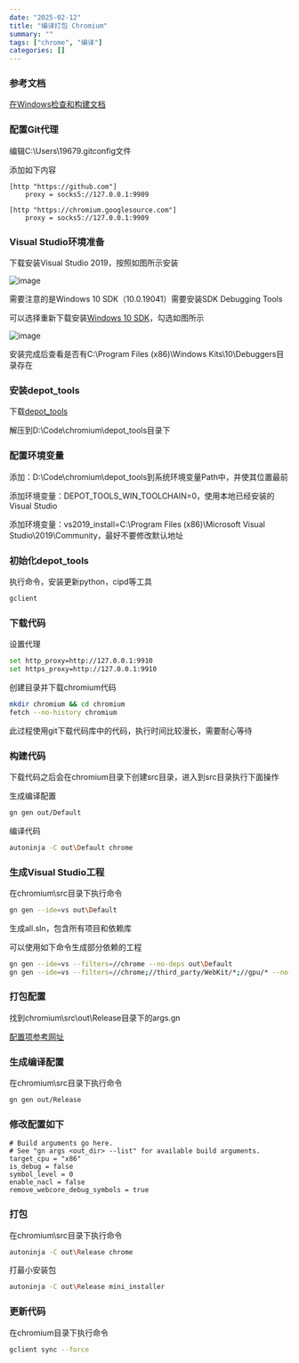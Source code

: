 ```yaml
---
date: "2025-02-12"
title: "编译打包 Chromium"
summary: ""
tags: ["chrome", "编译"]
categories: []
---
```


### 参考文档

[在Windows检查和构建文档](https://chromium.googlesource.com/chromium/src/+/main/docs/windows_build_instructions.md)

### 配置Git代理

编辑C:\Users\19679\.gitconfig文件

添加如下内容
```gitconfig
[http "https://github.com"]
    proxy = socks5://127.0.0.1:9909
		
[http "https://chromium.googlesource.com"]
    proxy = socks5://127.0.0.1:9909
```

### Visual Studio环境准备

下载安装Visual Studio 2019，按照如图所示安装

![image](https://user-images.githubusercontent.com/20694755/149737181-0c5de1ff-c1ab-4973-9d95-b034755aa5c2.png)

需要注意的是Windows 10 SDK（10.0.19041）需要安装SDK Debugging Tools

可以选择重新下载安装[Windows 10 SDK](https://developer.microsoft.com/en-us/windows/downloads/sdk-archive/)，勾选如图所示

![image](https://user-images.githubusercontent.com/20694755/149737667-e8a5f9d3-33e3-4469-bd88-8fde71057fb7.png)

安装完成后查看是否有C:\Program Files (x86)\Windows Kits\10\Debuggers目录存在

### 安装depot_tools

下载[depot_tools](https://storage.googleapis.com/chrome-infra/depot_tools.zip)

解压到D:\Code\chromium\depot_tools目录下

### 配置环境变量

添加：D:\Code\chromium\depot_tools到系统环境变量Path中，并使其位置最前

添加环境变量：DEPOT_TOOLS_WIN_TOOLCHAIN=0，使用本地已经安装的Visual Studio

添加环境变量：vs2019_install=C:\Program Files (x86)\Microsoft Visual Studio\2019\Community，最好不要修改默认地址

### 初始化depot_tools

执行命令，安装更新python，cipd等工具

```bash
gclient
```

### 下载代码

设置代理

```bash
set http_proxy=http://127.0.0.1:9910
set https_proxy=http://127.0.0.1:9910
```

创建目录并下载chromium代码

```bash
mkdir chromium && cd chromium
fetch --no-history chromium
```

此过程使用git下载代码库中的代码，执行时间比较漫长，需要耐心等待

### 构建代码

下载代码之后会在chromium目录下创建src目录，进入到src目录执行下面操作

生成编译配置

```bash
gn gen out/Default
```

编译代码

```bash
autoninja -C out\Default chrome
```

### 生成Visual Studio工程

在chromium\src目录下执行命令

```bash
gn gen --ide=vs out\Default
```

生成all.sln，包含所有项目和依赖库

可以使用如下命令生成部分依赖的工程

```bash
gn gen --ide=vs --filters=//chrome --no-deps out\Default
gn gen --ide=vs --filters=//chrome;//third_party/WebKit/*;//gpu/* --no-deps out\Default
```

### 打包配置

找到chromium\src\out\Release目录下的args.gn

[配置项参考网址](https://www.chromium.org/developers/gn-build-configuration/)

### 生成编译配置

在chromium\src目录下执行命令

```bash
gn gen out/Release 
```

### 修改配置如下

```gn
# Build arguments go here.
# See "gn args <out_dir> --list" for available build arguments.
target_cpu = "x86"
is_debug = false
symbol_level = 0
enable_nacl = false
remove_webcore_debug_symbols = true
```

### 打包

在chromium\src目录下执行命令

```bash
autoninja -C out\Release chrome
```

打最小安装包

```bash
autoninja -C out\Release mini_installer
```

### 更新代码

在chromium目录下执行命令

```bash
gclient sync --force
```